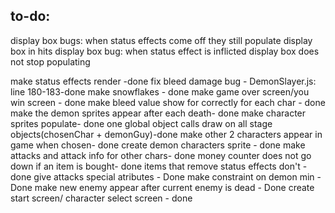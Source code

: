 ## to-do:
display box bugs: when status effects come off they still populate display box in hits
display box bug: when status effect is inflicted display box does not stop populating

make status effects render -done
fix bleed damage bug - DemonSlayer.js: line 180-183-done
make snowflakes - done
make game over screen/you win screen - done
make bleed value show for correctly for each char - done
make the demon sprites appear after each death- done
make character sprites populate- done
one global object calls draw on all stage objects(chosenChar + demonGuy)-done 
make other 2 characters appear in game when chosen- done
create demon characters sprite - done
make attacks and attack info for other chars- done
money counter does not go down if an item is bought- done
items that remove status effects don't - done
give attacks special atributes - Done 
make constraint on demon min - Done
make new enemy appear after current enemy is dead - Done
create start screen/ character select screen - done
